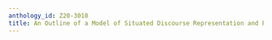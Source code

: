 ```yaml
---
anthology_id: Z20-3010
title: An Outline of a Model of Situated Discourse Representation and Processing
---
```

